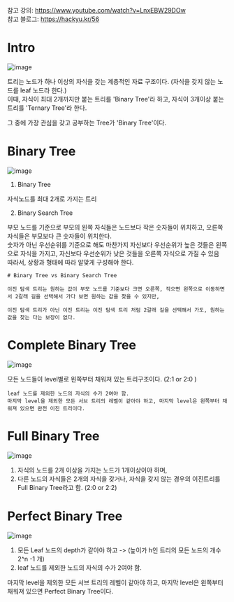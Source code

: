 참고 강의: https://www.youtube.com/watch?v=LnxEBW29DOw  
참고 블로그: https://hackyu.kr/56
# Intro 
![image](https://user-images.githubusercontent.com/87055456/147340120-92bfd996-7c16-4023-9a9f-6c770fec022a.png)

트리는 노드가 하나 이상의 자식을 갖는 계층적인 자료 구조이다. (자식을 갖지 않는 노드를 leaf 노드라 한다.)  
이때, 자식이 최대 2개까지만 붙는 트리를 'Binary Tree'라 하고, 자식이 3개이상 붙는 트리를 'Ternary Tree'라 한다.  

그 중에 가장 관심을 갖고 공부하는 Tree가 'Binary Tree'이다.

# Binary Tree
![image](https://user-images.githubusercontent.com/87055456/147340242-fc8270ed-d86a-4004-b007-1f4902578879.png)

1. Binary Tree  

  자식노드를 최대 2개로 가지는 트리

2. Binary Search Tree  

  부모 노드를 기준으로 부모의 왼쪽 자식들은 노드보다 작은 숫자들이 위치하고, 오른쪽 자식들은 부모보다 큰 숫자들이 위치한다.  
  숫자가 아닌 우선순위를 기준으로 해도 마찬가지 자신보다 우선순위가 높은 것들은 왼쪽으로 자식을 가지고, 자신보다 우선순위가 낮은 것들을 오른쪽 자식으로 가질 수 있음  
  따라서, 상황과 형태에 따라 알맞게 구성해야 한다.
```
# Binary Tree vs Binary Search Tree  

이진 탐색 트리는 원하는 값이 부모 노드를 기준보다 크면 오른쪽, 작으면 왼쪽으로 이동하면서 2갈래 길을 선택해서 가다 보면 원하는 값을 찾을 수 있지만,  

이진 탐색 트리가 아닌 이진 트리는 이진 탐색 트리 처럼 2갈래 길을 선택해서 가도, 원하는 값을 찾는 다는 보장이 없다.
```

# Complete Binary Tree
![image](https://user-images.githubusercontent.com/87055456/147341065-cfd4c82c-a732-49fb-996d-9187cc937ebb.png)

모든 노드들이 level별로 왼쪽부터 채워져 있는 트리구조이다. (2:1 or 2:0 )
```
leaf 노드를 제외한 노드의 자식의 수가 2여야 함.
마지막 level을 제외한 모든 서브 트리의 레벨이 같아야 하고, 마지막 level은 왼쪽부터 채워져 있으면 완전 이진 트리이다.
```
# Full Binary Tree
![image](https://user-images.githubusercontent.com/87055456/147341361-729f5ad5-dec8-4841-8ccf-0a488c6d6ae8.png)  

1. 자식의 노드를 2개 이상을 가지는 노드가 1개이상이야 하며,  
2. 다른 노드의 자식들은 2개의 자식을 갖거나, 자식을 갖지 않는 경우의 이진트리를 Full Binary Tree라고 함. (2:0 or 2:2)

# Perfect Binary Tree
![image](https://user-images.githubusercontent.com/87055456/147341874-ad149b3b-856b-42e1-9ac5-a83274f9c185.png)

1. 모든 Leaf 노드의 depth가 같아야 하고 -> (높이가 h인 트리의 모든 노드의 개수 2^n -1 개)
2. leaf 노드를 제외한 노드의 자식의 수가 2여야 함.

마지막 level을 제외한 모든 서브 트리의 레벨이 같아야 하고, 마지막 level은 왼쪽부터 채워져 있으면 Perfect Binary Tree이다.
